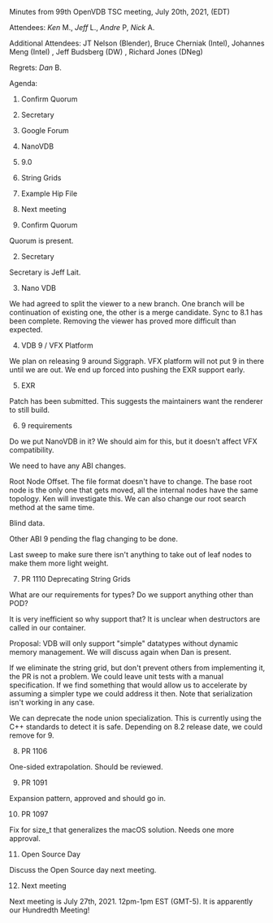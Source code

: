 Minutes from 99th OpenVDB TSC meeting, July 20th, 2021, (EDT)

Attendees: *Ken* M., *Jeff* L., *Andre* P, *Nick* A.

Additional Attendees: JT Nelson (Blender), Bruce Cherniak (Intel),
Johannes Meng (Intel) , Jeff Budsberg (DW) , Richard Jones (DNeg)


Regrets: *Dan* B.

Agenda:

1) Confirm Quorum
2) Secretary
3) Google Forum
4) NanoVDB
5) 9.0
6) String Grids
7) Example Hip File
8) Next meeting


1) Confirm Quorum

Quorum is present.

2) Secretary

Secretary is Jeff Lait.

3) Nano VDB

We had agreed to split the viewer to a new branch.  One branch will be continuation of existing one, the other is a merge candidate.  Sync to 8.1 has been complete.  Removing the viewer has proved more difficult than expected.

4) VDB 9 / VFX Platform

We plan on releasing 9 around Siggraph.  VFX platform will not put 9 in there until we are out.  We end up forced into pushing the EXR support early.  

5) EXR

Patch has been submitted.  This suggests the maintainers want the renderer to still build.

6) 9 requirements

Do we put NanoVDB in it?  We should aim for this, but it doesn't affect VFX compatibility.

We need to have any ABI changes.  

Root Node Offset.  The file format doesn't have to change.  The base root node is the only one that gets moved, all the internal nodes have the same topology.  Ken will investigate this.  We can also change our root search method at the same time.

Blind data.

Other ABI 9 pending the flag changing to be done.

Last sweep to make sure there isn't anything to take out of leaf nodes to make them more light weight.

7) PR 1110 Deprecating String Grids

What are our requirements for types?  Do we support anything other than POD?

It is very inefficient so why support that?  It is unclear when destructors are called in our container.

Proposal: VDB will only support "simple" datatypes without dynamic memory management.  We will discuss again when Dan is present.

If we eliminate the string grid, but don't prevent others from implementing it, the PR is not a problem.   We could leave unit tests with a manual specification.  If we find something that would allow us to accelerate by assuming a simpler type we could address it then.  Note that serialization isn't working in any case.

We can deprecate the node union specialization.  This is currently using the C++ standards to detect it is safe.  Depending on 8.2 release date, we could remove for 9.

8) PR 1106

One-sided extrapolation.  Should be reviewed.

9) PR 1091

Expansion pattern, approved and should go in.

10) PR 1097

Fix for size_t that generalizes the macOS solution.  Needs one more approval.

11) Open Source Day

Discuss the Open Source day next meeting.

12) Next meeting

Next meeting is July 27th, 2021. 12pm-1pm EST (GMT-5).
It is apparently our Hundredth Meeting!
